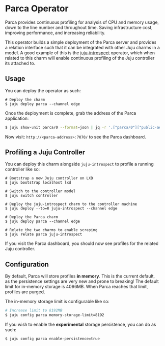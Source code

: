 # Parca Operator

Parca provides continuous profiling for analysis of CPU and memory usage, down to the line number
and throughout time. Saving infrastructure cost, improving performance, and increasing reliability.

This operator builds a simple deployment of the Parca server and provides a relation interface such
that it can be integrated with other Juju charms in a model. A good example of this is the
[juju-introspect](https://charmhub.io/juju-introspect) operator, which when related to this charm
will enable continuous profiling of the Juju controller its attached to.

## Usage

You can deploy the operator as such:

```shell
# Deploy the charm
$ juju deploy parca --channel edge
```

Once the deployment is complete, grab the address of the Parca application:

```bash
$ juju show-unit parca/0 --format=json | jq -r '.["parca/0"]["public-address"]'
```

Now visit: `http://<parca-address>:7070/` to see the Parca dashboard.

## Profiling a Juju Controller

You can deploy this charm alongside `juju-introspect` to profile a running controller like so:

```shell
# Bootstrap a new Juju controller on LXD
$ juju bootstrap localhost lxd

# Switch to the controller model
$ juju switch controller

# Deploy the juju-introspect charm to the controller machine
$ juju deploy --to=0 juju-introspect --channel edge

# Deploy the Parca charm
$ juju deploy parca --channel edge

# Relate the two charms to enable scraping
$ juju relate parca juju-introspect
```

If you visit the Parca dashboard, you should now see profiles for the related Juju controller.

## Configuration

By default, Parca will store profiles **in memory**. This is the current default, as the
persistence settings are very new and prone to breaking! The default limit for in-memory storage is
4096MB. When Parca reaches that limit, profiles are purged.

The in-memory storage limit is configurable like so:

```bash
# Increase limit to 8192MB
$ juju config parca memory-storage-limit=8192
```

If you wish to enable the **experimental** storage persistence, you can do as such:

```bash
$ juju config parca enable-persistence=true
```
